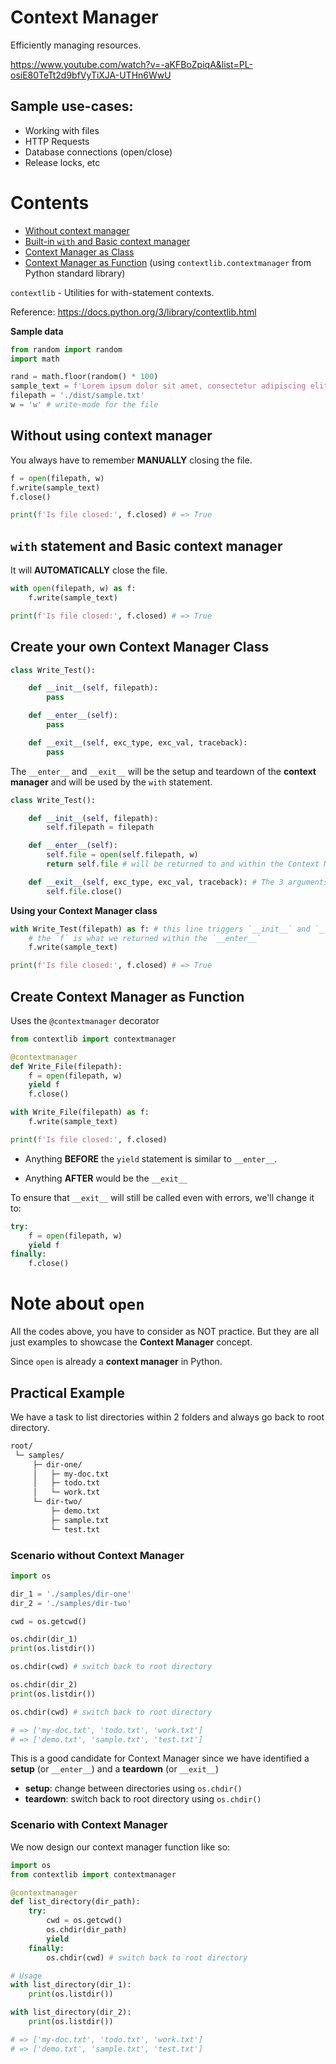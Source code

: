 # Context Manager

Efficiently managing resources.

https://www.youtube.com/watch?v=-aKFBoZpiqA&list=PL-osiE80TeTt2d9bfVyTiXJA-UTHn6WwU

## Sample use-cases:

- Working with files
- HTTP Requests
- Database connections (open/close)
- Release locks, etc

# Contents

- [Without context manager](#without-using-context-manager)
- [Built-in `with` and Basic context manager](#with-statement-and-basic-context-manager)
- [Context Manager as Class](#create-your-own-context-manager-class)
- [Context Manager as Function](#create-context-manager-as-function) (using `contextlib.contextmanager` from Python standard library)

`contextlib` - Utilities for with-statement contexts.

Reference: https://docs.python.org/3/library/contextlib.html

**Sample data**

```py
from random import random
import math

rand = math.floor(random() * 100)
sample_text = f'Lorem ipsum dolor sit amet, consectetur adipiscing elit. ({rand})'
filepath = './dist/sample.txt'
w = 'w' # write-mode for the file
```

## Without using context manager

You always have to remember **MANUALLY** closing the file.

```py
f = open(filepath, w)
f.write(sample_text)
f.close()

print(f'Is file closed:', f.closed) # => True
```

## `with` statement and Basic context manager

It will **AUTOMATICALLY** close the file.

```py
with open(filepath, w) as f:
    f.write(sample_text)

print(f'Is file closed:', f.closed) # => True
```

## Create your own Context Manager Class

```py
class Write_Test():

    def __init__(self, filepath):
        pass

    def __enter__(self):
        pass

    def __exit__(self, exc_type, exc_val, traceback):
        pass
```

The `__enter__` and `__exit__` will be the setup and teardown of the **context manager** and will be used by the `with` statement.

```py
class Write_Test():

    def __init__(self, filepath):
        self.filepath = filepath

    def __enter__(self):
        self.file = open(self.filepath, w)
        return self.file # will be returned to and within the Context Manager (i.e. `with` statement)

    def __exit__(self, exc_type, exc_val, traceback): # The 3 arguments are used when we throw errors and access that information
        self.file.close()
```

**Using your Context Manager class**

```py
with Write_Test(filepath) as f: # this line triggers `__init__` and `__enter__`
    # the `f` is what we returned within the `__enter__`
    f.write(sample_text)

print(f'Is file closed:', f.closed) # => True
```

## Create Context Manager as Function

Uses the `@contextmanager` decorator

```py
from contextlib import contextmanager

@contextmanager
def Write_File(filepath):
    f = open(filepath, w)
    yield f
    f.close()

with Write_File(filepath) as f:
    f.write(sample_text)

print(f'Is file closed:', f.closed)
```

- Anything **BEFORE** the `yield` statement is similar to `__enter__`.

- Anything **AFTER** would be the `__exit__`

To ensure that `__exit__` will still be called even with errors, we'll change it to:

```py
try:
    f = open(filepath, w)
    yield f
finally:
    f.close()
```

# Note about `open`

All the codes above, you have to consider as NOT practice. But they are all just examples to showcase the **Context Manager** concept.

Since `open` is already a **context manager** in Python.

## Practical Example

We have a task to list directories within 2 folders and always go back to root directory.

```txt
root/
 └─ samples/
     ├─ dir-one/
     │   ├─ my-doc.txt
     │   ├─ todo.txt
     │   └─ work.txt
     └─ dir-two/
         ├─ demo.txt
         ├─ sample.txt
         └─ test.txt
```

### Scenario without Context Manager

```py
import os

dir_1 = './samples/dir-one'
dir_2 = './samples/dir-two'

cwd = os.getcwd()

os.chdir(dir_1)
print(os.listdir())

os.chdir(cwd) # switch back to root directory

os.chdir(dir_2)
print(os.listdir())

os.chdir(cwd) # switch back to root directory

# => ['my-doc.txt', 'todo.txt', 'work.txt']
# => ['demo.txt', 'sample.txt', 'test.txt']
```

This is a good candidate for Context Manager since we have identified a **setup** (or `__enter__`) and a **teardown** (or `__exit__`)

- **setup**: change between directories using `os.chdir()`
- **teardown**: switch back to root directory using `os.chdir()`

### Scenario with Context Manager

We now design our context manager function like so:

```py
import os
from contextlib import contextmanager

@contextmanager
def list_directory(dir_path):
    try:
        cwd = os.getcwd()
        os.chdir(dir_path)
        yield
    finally:
        os.chdir(cwd) # switch back to root directory

# Usage
with list_directory(dir_1):
    print(os.listdir())

with list_directory(dir_2):
    print(os.listdir())

# => ['my-doc.txt', 'todo.txt', 'work.txt']
# => ['demo.txt', 'sample.txt', 'test.txt']
```
